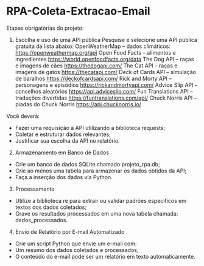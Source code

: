 # RPA-Coleta-Extracao-Email

Etapas obrigatórias do projeto:
1. Escolha e uso de uma API pública
Pesquise e selecione uma API pública gratuita da lista abaixo:
OpenWeatherMap – dados climáticos:
https://openweathermap.org/api
Open Food Facts – alimentos e ingredientes
https://world.openfoodfacts.org/data
The Dog API – raças e imagens de cães
https://thedogapi.com/
The Cat API – raças e imagens de gatos
https://thecatapi.com/
Deck of Cards API – simulação de baralhos
https://deckofcardsapi.com/
Rick and Morty API – personagens e episódios
https://rickandmortyapi.com/
Advice Slip API – conselhos aleatórios
https://api.adviceslip.com/
Fun Translations API – traduções divertidas
https://funtranslations.com/api/
Chuck Norris API – piadas do Chuck Norris
https://api.chucknorris.io/

Você deverá:
- Fazer uma requisição à API utilizando a biblioteca requests;
- Coletar e estruturar dados relevantes;
- Justificar sua escolha da API no relatório.
2. Armazenamento em Banco de Dados
- Crie um banco de dados SQLite chamado projeto_rpa.db;
- Crie ao menos uma tabela para armazenar os dados obtidos da API;
- Faça a inserção dos dados via Python.
3. Processamento
- Utilize a biblioteca re para extrair ou validar padrões específicos em textos dos
dados coletados;
- Grave os resultados processados em uma nova tabela chamada:
dados_processados.
4. Envio de Relatório por E-mail Automatizado
- Crie um script Python que envie um e-mail com:
- Um resumo dos dados coletados e processados;
- O conteúdo do e-mail pode ser um relatório em texto automaticamente.
